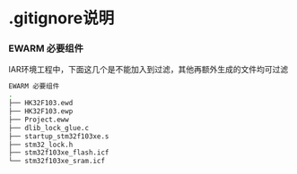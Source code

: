 # .gitignore说明

### EWARM 必要组件

IAR环境工程中，下面这几个是不能加入到过滤，其他再额外生成的文件均可过滤

```bash
EWARM 必要组件
.
├── HK32F103.ewd
├── HK32F103.ewp
├── Project.eww
├── dlib_lock_glue.c
├── startup_stm32f103xe.s
├── stm32_lock.h
├── stm32f103xe_flash.icf
└── stm32f103xe_sram.icf
```

